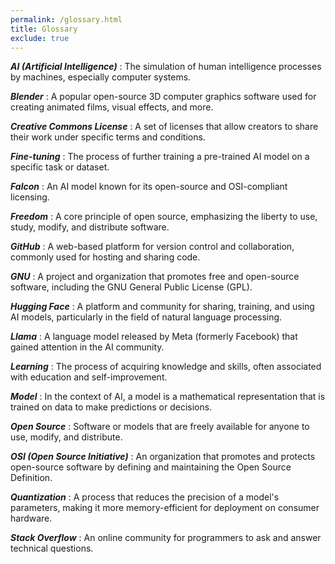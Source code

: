 ```yaml
---
permalink: /glossary.html
title: Glossary
exclude: true
---
```

***AI (Artificial Intelligence)***
: The simulation of human intelligence processes by machines, especially computer systems.


***Blender***
: A popular open-source 3D computer graphics software used for creating animated films, visual effects, and more.


***Creative Commons License***
: A set of licenses that allow creators to share their work under specific terms and conditions.


***Fine-tuning***
: The process of further training a pre-trained AI model on a specific task or dataset.


***Falcon***
: An AI model known for its open-source and OSI-compliant licensing.


***Freedom***
: A core principle of open source, emphasizing the liberty to use, study, modify, and distribute software.


***GitHub***
: A web-based platform for version control and collaboration, commonly used for hosting and sharing code.


***GNU***
: A project and organization that promotes free and open-source software, including the GNU General Public License (GPL).


***Hugging Face***
: A platform and community for sharing, training, and using AI models, particularly in the field of natural language processing.


***Llama***
: A language model released by Meta (formerly Facebook) that gained attention in the AI community.


***Learning***
: The process of acquiring knowledge and skills, often associated with education and self-improvement.


***Model***
: In the context of AI, a model is a mathematical representation that is trained on data to make predictions or decisions.


***Open Source***
: Software or models that are freely available for anyone to use, modify, and distribute.


***OSI (Open Source Initiative)***
: An organization that promotes and protects open-source software by defining and maintaining the Open Source Definition.


***Quantization***
: A process that reduces the precision of a model's parameters, making it more memory-efficient for deployment on consumer hardware.


***Stack Overflow***
: An online community for programmers to ask and answer technical questions.
